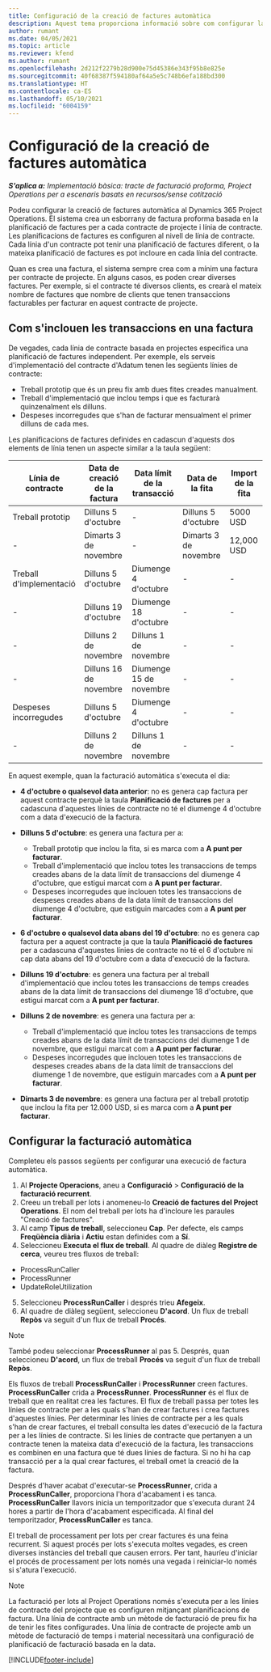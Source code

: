 ```yaml
---
title: Configuració de la creació de factures automàtica
description: Aquest tema proporciona informació sobre com configurar la creació automàtica de factures proforma.
author: rumant
ms.date: 04/05/2021
ms.topic: article
ms.reviewer: kfend
ms.author: rumant
ms.openlocfilehash: 2d212f2279b28d900e75d45386e343f95b8e825e
ms.sourcegitcommit: 40f68387f594180af64a5e5c748b6efa188bd300
ms.translationtype: HT
ms.contentlocale: ca-ES
ms.lasthandoff: 05/10/2021
ms.locfileid: "6004159"
---
```

# <a name="set-up-automatic-invoice-creation"></a>Configuració de la creació de factures automàtica 
 
_**S'aplica a:** Implementació bàsica: tracte de facturació proforma, Project Operations per a escenaris basats en recursos/sense cotització_

Podeu configurar la creació de factures automàtica al Dynamics 365 Project Operations. El sistema crea un esborrany de factura proforma basada en la planificació de factures per a cada contracte de projecte i línia de contracte. Les planificacions de factures es configuren al nivell de línia de contracte. Cada línia d'un contracte pot tenir una planificació de factures diferent, o la mateixa planificació de factures es pot incloure en cada línia del contracte.

Quan es crea una factura, el sistema sempre crea com a mínim una factura per contracte de projecte. En alguns casos, es poden crear diverses factures. Per exemple, si el contracte té diversos clients, es crearà el mateix nombre de factures que nombre de clients que tenen transaccions facturables per facturar en aquest contracte de projecte.

## <a name="understand-how-transactions-are-included-on-an-invoice"></a>Com s'inclouen les transaccions en una factura 

De vegades, cada línia de contracte basada en projectes especifica una planificació de factures independent. Per exemple, els serveis d'implementació del contracte d'Adatum tenen les següents línies de contracte:

- Treball prototip que és un preu fix amb dues fites creades manualment.
- Treball d'implementació que inclou temps i que es facturarà quinzenalment els dilluns.
- Despeses incorregudes que s'han de facturar mensualment el primer dilluns de cada mes.

Les planificacions de factures definides en cadascun d'aquests dos elements de línia tenen un aspecte similar a la taula següent:

| Línia de contracte | Data de creació de la factura | Data límit de la transacció | Data de la fita | Import de la fita |
| --- | --- | --- | --- | --- |
| Treball prototip | Dilluns 5 d'octubre | - | Dilluns 5 d'octubre | 5000 USD |
| - | Dimarts 3 de novembre | - | Dimarts 3 de novembre | 12,000 USD |
| Treball d'implementació | Dilluns 5 d'octubre | Diumenge 4 d'octubre | - | - |
| - | Dilluns 19 d'octubre | Diumenge 18 d'octubre | - | - |
| - | Dilluns 2 de novembre | Dilluns 1 de novembre | - | - |
| - | Dilluns 16 de novembre | Diumenge 15 de novembre | - | - |
| Despeses incorregudes | Dilluns 5 d'octubre | Diumenge 4 d'octubre | - | - |
| - | Dilluns 2 de novembre | Dilluns 1 de novembre | - | - |

En aquest exemple, quan la facturació automàtica s'executa el dia:

- **4 d'octubre o qualsevol data anterior**: no es genera cap factura per aquest contracte perquè la taula **Planificació de factures** per a cadascuna d'aquestes línies de contracte no té el diumenge 4 d'octubre com a data d'execució de la factura.
- **Dilluns 5 d'octubre**: es genera una factura per a:

    - Treball prototip que inclou la fita, si es marca com a **A punt per facturar**.
    - Treball d'implementació que inclou totes les transaccions de temps creades abans de la data límit de transaccions del diumenge 4 d'octubre, que estigui marcat com a **A punt per facturar**.
    - Despeses incorregudes que inclouen totes les transaccions de despeses creades abans de la data límit de transaccions del diumenge 4 d'octubre, que estiguin marcades com a **A punt per facturar**.
  
- **6 d'octubre o qualsevol data abans del 19 d'octubre**: no es genera cap factura per a aquest contracte ja que la taula **Planificació de factures** per a cadascuna d'aquestes línies de contracte no té el 6 d'octubre ni cap data abans del 19 d'octubre com a data d'execució de la factura.
- **Dilluns 19 d'octubre**: es genera una factura per al treball d'implementació que inclou totes les transaccions de temps creades abans de la data límit de transaccions del diumenge 18 d'octubre, que estigui marcat com a **A punt per facturar**.
- **Dilluns 2 de novembre**: es genera una factura per a:

    - Treball d'implementació que inclou totes les transaccions de temps creades abans de la data límit de transaccions del diumenge 1 de novembre, que estigui marcat com a **A punt per facturar**.
    - Despeses incorregudes que inclouen totes les transaccions de despeses creades abans de la data límit de transaccions del diumenge 1 de novembre, que estiguin marcades com a **A punt per facturar**.

- **Dimarts 3 de novembre**: es genera una factura per al treball prototip que inclou la fita per 12.000 USD, si es marca com a **A punt per facturar**.

## <a name="configure-automatic-invoicing"></a>Configurar la facturació automàtica

Completeu els passos següents per configurar una execució de factura automàtica.

1. Al **Projecte Operacions**, aneu a **Configuració** > **Configuració de la facturació recurrent**.
2. Creeu un treball per lots i anomeneu-lo **Creació de factures del Project Operations**. El nom del treball per lots ha d'incloure les paraules "Creació de factures".
3. Al camp **Tipus de treball**, seleccioneu **Cap**. Per defecte, els camps **Freqüència diària** i **Actiu** estan definides com a **Sí**.
4. Seleccioneu **Executa el flux de treball**. Al quadre de diàleg **Registre de cerca**, veureu tres fluxos de treball:

- ProcessRunCaller
- ProcessRunner
- UpdateRoleUtilization

5. Seleccioneu **ProcessRunCaller** i després trieu **Afegeix**.
6. Al quadre de diàleg següent, seleccioneu **D'acord**. Un flux de treball **Repòs** va seguit d'un flux de treball **Procés**. 

> [!NOTE]
> També podeu seleccionar **ProcessRunner** al pas 5. Després, quan seleccioneu **D'acord**, un flux de treball **Procés** va seguit d'un flux de treball **Repòs**.

Els fluxos de treball **ProcessRunCaller** i **ProcessRunner** creen factures. **ProcessRunCaller** crida a **ProcessRunner**. **ProcessRunner** és el flux de treball que en realitat crea les factures. El flux de treball passa per totes les línies de contracte per a les quals s'han de crear factures i crea factures d'aquestes línies. Per determinar les línies de contracte per a les quals s'han de crear factures, el treball consulta les dates d'execució de la factura per a les línies de contracte. Si les línies de contracte que pertanyen a un contracte tenen la mateixa data d'execució de la factura, les transaccions es combinen en una factura que té dues línies de factura. Si no hi ha cap transacció per a la qual crear factures, el treball omet la creació de la factura.

Després d'haver acabat d'executar-se **ProcessRunner**, crida a **ProcessRunCaller**, proporciona l'hora d'acabament i es tanca. **ProcessRunCaller** llavors inicia un temporitzador que s'executa durant 24 hores a partir de l'hora d'acabament especificada. Al final del temporitzador, **ProcessRunCaller** es tanca.

El treball de processament per lots per crear factures és una feina recurrent. Si aquest procés per lots s'executa moltes vegades, es creen diverses instàncies del treball que causen errors. Per tant, hauríeu d'iniciar el procés de processament per lots només una vegada i reiniciar-lo només si s'atura l'execució.

> [!NOTE]
> La facturació per lots al Project Operations només s'executa per a les línies de contracte del projecte que es configuren mitjançant planificacions de factura. Una línia de contracte amb un mètode de facturació de preu fix ha de tenir les fites configurades. Una línia de contracte de projecte amb un mètode de facturació de temps i material necessitarà una configuració de planificació de facturació basada en la data.


[!INCLUDE[footer-include](../../includes/footer-banner.md)]
